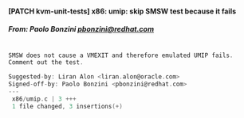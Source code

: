 #### [PATCH kvm-unit-tests] x86: umip: skip SMSW test because it fails
##### From: Paolo Bonzini <pbonzini@redhat.com>

```c

SMSW does not cause a VMEXIT and therefore emulated UMIP fails.
Comment out the test.

Suggested-by: Liran Alon <liran.alon@oracle.com>
Signed-off-by: Paolo Bonzini <pbonzini@redhat.com>
---
 x86/umip.c | 3 +++
 1 file changed, 3 insertions(+)

```
